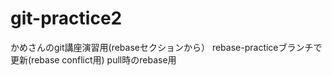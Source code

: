 # git-practice2
かめさんのgit講座演習用(rebaseセクションから）
rebase-practiceブランチで更新(rebase conflict用)
pull時のrebase用
